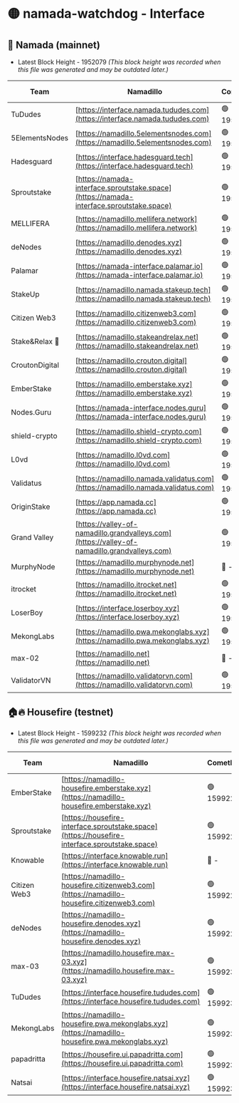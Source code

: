 # 🟡 namada-watchdog - Interface

## 🚀 Namada (mainnet)
- Latest Block Height - 1952079 *(This block height was recorded when this file was generated and may be outdated later.)*

| Team | Namadillo | CometBFT | Indexer | MASP Indexer |
|-|-|-|-|-|
| TuDudes | [https://interface.namada.tududes.com](https://interface.namada.tududes.com) | 🟢 1952059 | 🟢 1952059 | 🟢 1952058 |
| 5ElementsNodes | [https://namadillo.5elementsnodes.com](https://namadillo.5elementsnodes.com) | 🟢 1952059 | 🟢 1952059 | 🟢 1952059 |
| Hadesguard | [https://interface.hadesguard.tech](https://interface.hadesguard.tech) | 🟢 1952059 | 🟢 1952059 | 🟢 1952059 |
| Sproutstake | [https://namada-interface.sproutstake.space](https://namada-interface.sproutstake.space) | 🟢 1952060 | 🟢 1952060 | 🟢 1952060 |
| MELLIFERA | [https://namadillo.mellifera.network](https://namadillo.mellifera.network) | 🟢 1952061 | 🟢 1952061 | 🟢 1952061 |
| deNodes | [https://namadillo.denodes.xyz](https://namadillo.denodes.xyz) | 🟢 1952061 | 🟢 1952061 | 🟢 1952061 |
| Palamar | [https://namada-interface.palamar.io](https://namada-interface.palamar.io) | 🟢 1952062 | 🟢 1952062 | 🟢 1952062 |
| StakeUp | [https://namadillo.namada.stakeup.tech](https://namadillo.namada.stakeup.tech) | 🟢 1952063 | 🟢 1952062 | 🟢 1952062 |
| Citizen Web3 | [https://namadillo.citizenweb3.com](https://namadillo.citizenweb3.com) | 🟢 1952063 | 🟢 1952063 | 🟢 1952063 |
| Stake&Relax 🦥 | [https://namadillo.stakeandrelax.net](https://namadillo.stakeandrelax.net) | 🟢 1952064 | 🟢 1952064 | 🟢 1952064 |
| CroutonDigital | [https://namadillo.crouton.digital](https://namadillo.crouton.digital) | 🟢 1952064 | 🔴 - | 🟢 1952065 |
| EmberStake | [https://namadillo.emberstake.xyz](https://namadillo.emberstake.xyz) | 🟢 1952066 | 🟢 1952066 | 🟢 1952065 |
| Nodes.Guru | [https://namada-interface.nodes.guru](https://namada-interface.nodes.guru) | 🟢 1952066 | 🟢 1952066 | 🟢 1952066 |
| shield-crypto | [https://namadillo.shield-crypto.com](https://namadillo.shield-crypto.com) | 🟢 1952067 | 🟢 1952066 | 🟢 1952066 |
| L0vd | [https://namadillo.l0vd.com](https://namadillo.l0vd.com) | 🟢 1952067 | 🔴 1889999 | 🟢 1952067 |
| Validatus | [https://namadillo.namada.validatus.com](https://namadillo.namada.validatus.com) | 🟢 1952068 | 🟢 1952067 | 🟢 1952068 |
| OriginStake | [https://app.namada.cc](https://app.namada.cc) | 🟢 1952068 | 🟢 1952068 | 🟢 1952068 |
| Grand Valley | [https://valley-of-namadillo.grandvalleys.com](https://valley-of-namadillo.grandvalleys.com) | 🟢 1952069 | 🟢 1952068 | 🟢 1952068 |
| MurphyNode | [https://namadillo.murphynode.net](https://namadillo.murphynode.net) | 🔴 - | 🔴 - | 🔴 - |
| itrocket | [https://namadillo.itrocket.net](https://namadillo.itrocket.net) | 🟢 1952076 | 🟢 1952076 | 🟢 1952076 |
| LoserBoy | [https://interface.loserboy.xyz](https://interface.loserboy.xyz) | 🟢 1952077 | 🟢 1952077 | 🟢 1952076 |
| MekongLabs | [https://namadillo.pwa.mekonglabs.xyz](https://namadillo.pwa.mekonglabs.xyz) | 🟢 1952077 | 🟢 1952077 | 🟢 1952076 |
| max-02 | [https://namadillo.net](https://namadillo.net) | 🔴 - | 🔴 - | 🔴 - |
| ValidatorVN | [https://namadillo.validatorvn.com](https://namadillo.validatorvn.com) | 🟢 1952079 | 🟢 1952079 | 🟢 1952079 |

## 🏠🔥 Housefire (testnet)
- Latest Block Height - 1599232 *(This block height was recorded when this file was generated and may be outdated later.)*

| Team | Namadillo | CometBFT | Indexer | MASP Indexer |
|-|-|-|-|-|
| EmberStake | [https://namadillo-housefire.emberstake.xyz](https://namadillo-housefire.emberstake.xyz) | 🟢 1599226 | 🟢 1599226 | 🟢 1599226 |
| Sproutstake | [https://housefire-interface.sproutstake.space](https://housefire-interface.sproutstake.space) | 🟢 1599227 | 🟢 1599227 | 🟢 1599227 |
| Knowable | [https://interface.knowable.run](https://interface.knowable.run) | 🔴 - | 🔴 - | 🔴 - |
| Citizen Web3 | [https://namadillo-housefire.citizenweb3.com](https://namadillo-housefire.citizenweb3.com) | 🟢 1599229 | 🟢 1599229 | 🔴 823897 |
| deNodes | [https://namadillo-housefire.denodes.xyz](https://namadillo-housefire.denodes.xyz) | 🟢 1599229 | 🔴 1596806 | 🟢 1599229 |
| max-03 | [https://namadillo.housefire.max-03.xyz](https://namadillo.housefire.max-03.xyz) | 🟢 1599230 | 🟢 1599229 | 🟢 1599229 |
| TuDudes | [https://interface.housefire.tududes.com](https://interface.housefire.tududes.com) | 🟢 1599230 | 🟢 1599230 | 🟢 1599230 |
| MekongLabs | [https://namadillo-housefire.pwa.mekonglabs.xyz](https://namadillo-housefire.pwa.mekonglabs.xyz) | 🟢 1599230 | 🟢 1599230 | 🟢 1599230 |
| papadritta | [https://housefire.ui.papadritta.com](https://housefire.ui.papadritta.com) | 🟢 1599231 | 🔴 - | 🟢 1599232 |
| Natsai | [https://interface.housefire.natsai.xyz](https://interface.housefire.natsai.xyz) | 🟢 1599232 | 🟢 1599232 | 🟢 1599233 |

